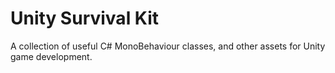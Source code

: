 # Unity Survival Kit
A collection of useful C# MonoBehaviour classes, and other assets for Unity game development.
